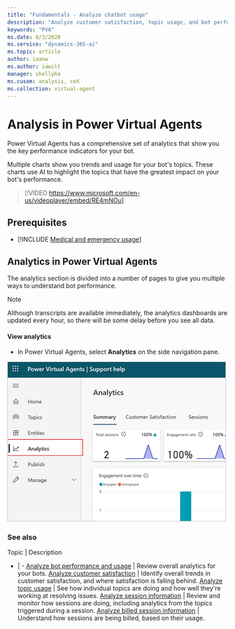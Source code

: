 ```yaml
---
title: "Fundamentals - Analyze chatbot usage"
description: "Analyze customer satisfaction, topic usage, and bot performance in Power Virtual Agents."
keywords: "PVA"
ms.date: 8/3/2020
ms.service: "dynamics-365-ai"
ms.topic: article
author: iaanw
ms.author: iawilt
manager: shellyha
ms.cusom: analysis, ceX
ms.collection: virtual-agent
---
```


# Analysis in Power Virtual Agents

Power Virtual Agents has a comprehensive set of analytics that show you the key performance indicators for your bot.

Multiple charts show you trends and usage for your bot's topics. These charts use AI to highlight the topics that have the greatest impact on your bot's performance.

>
> [!VIDEO https://www.microsoft.com/en-us/videoplayer/embed/RE4mNOu]
>

## Prerequisites

- [!INCLUDE [Medical and emergency usage](includes/pva-usage-limitations.md)]


## Analytics in Power Virtual Agents

The analytics section is divided into a number of pages to give you multiple ways to understand bot performance.

>[!NOTE]
>Although transcripts are available immediately, the analytics dashboards are updated every hour, so there will be some delay before you see all data.

#### View analytics

* In Power Virtual Agents, select **Analytics** on the side navigation pane.

![Opening the Analytics dashboard](media/analytics-open.png "Opening the Analytics dashboard")

### See also

Topic | Description
- | -
[Analyze bot performance and usage](analytics-summary.md) | Review overall analytics for your bots.
[Analyze customer satisfaction](analytics-csat.md) | Identify overall trends in customer satisfaction, and where satisfaction is falling behind.
[Analyze topic usage](analytics-topic-details.md) | See how individual topics are doing and how well they're working at resolving issues.
[Analyze session information](analytics-sessions.md) | Review and monitor how sessions are doing, including analytics from the topics triggered during a session.
[Analyze billed session information](analytics-billed-sessions.md) | Understand how sessions are being billed, based on their usage.
